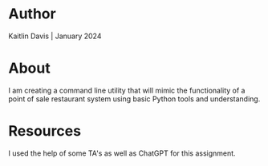 # Author

Kaitlin Davis | January 2024

# About

I am creating a command line utility that will mimic the functionality of a point of sale restaurant system using basic Python tools and understanding.

# Resources

I used the help of some TA's as well as ChatGPT for this assignment. 